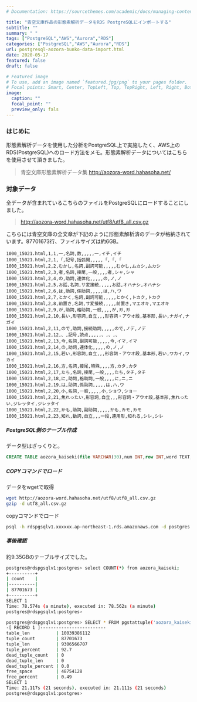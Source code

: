 ```yaml
---
# Documentation: https://sourcethemes.com/academic/docs/managing-content/

title: "青空文庫作品の形態素解析データをRDS PostgreSQLにインポートする"
subtitle: ""
summary: " "
tags: ["PostgreSQL","AWS","Aurora","RDS"]
categories: ["PostgreSQL","AWS","Aurora","RDS"]
url: postgresql-aozora-bunko-data-import.html
date: 2020-05-17
featured: false
draft: false

# Featured image
# To use, add an image named `featured.jpg/png` to your pages folder.
# Focal points: Smart, Center, TopLeft, Top, TopRight, Left, Right, BottomLeft, Bottom, BottomRight.
image:
  caption: ""
  focal_point: ""
  preview_only: fals
---
```


### はじめに

形態素解析データを使用した分析をPostgreSQL上で実施したく、AWS上のRDS(PostgreSQL)へのロード方法をメモ。形態素解析データについてはこちらを使用させて頂きました。

> 青空文庫形態素解析データ集 http://aozora-word.hahasoha.net/

### 対象データ

全データが含まれているこちらのファイルをPostgreSQLにロードすることにしました。

> http://aozora-word.hahasoha.net/utf8/utf8_all.csv.gz

こちらには青空文庫の全文章が下記のように形態素解析済のデータが格納されています。87701673行、ファイルサイズは約6GB。

```
1000_15021.html,1,1,一,名詞,数,,,,,一,イチ,イチ
1000_15021.html,2,1,「,記号,括弧開,,,,,「,「,「
1000_15021.html,2,2,むかし,名詞,副詞可能,,,,,むかし,ムカシ,ムカシ
1000_15021.html,2,3,者,名詞,接尾,一般,,,,者,シャ,シャ
1000_15021.html,2,4,の,助詞,連体化,,,,,の,ノ,ノ
1000_15021.html,2,5,お話,名詞,サ変接続,,,,,お話,オハナシ,オハナシ
1000_15021.html,2,6,は,助詞,係助詞,,,,,は,ハ,ワ
1000_15021.html,2,7,とかく,名詞,副詞可能,,,,,とかく,トカク,トカク
1000_15021.html,2,8,前置き,名詞,サ変接続,,,,,前置き,マエオキ,マエオキ
1000_15021.html,2,9,が,助詞,格助詞,一般,,,,が,ガ,ガ
1000_15021.html,2,10,長い,形容詞,自立,,,形容詞・アウオ段,基本形,長い,ナガイ,ナガイ
1000_15021.html,2,11,ので,助詞,接続助詞,,,,,ので,ノデ,ノデ
1000_15021.html,2,12,、,記号,読点,,,,,、,、,、
1000_15021.html,2,13,今,名詞,副詞可能,,,,,今,イマ,イマ
1000_15021.html,2,14,の,助詞,連体化,,,,,の,ノ,ノ
1000_15021.html,2,15,若い,形容詞,自立,,,形容詞・アウオ段,基本形,若い,ワカイ,ワカイ
1000_15021.html,2,16,方,名詞,接尾,特殊,,,,方,カタ,カタ
1000_15021.html,2,17,たち,名詞,接尾,一般,,,,たち,タチ,タチ
1000_15021.html,2,18,に,助詞,格助詞,一般,,,,に,ニ,ニ
1000_15021.html,2,19,は,助詞,係助詞,,,,,は,ハ,ワ
1000_15021.html,2,20,小,名詞,一般,,,,,小,ショウ,ショー
1000_15021.html,2,21,焦れったい,形容詞,自立,,,形容詞・アウオ段,基本形,焦れったい,ジレッタイ,ジレッタイ
1000_15021.html,2,22,かも,助詞,副助詞,,,,,かも,カモ,カモ
1000_15021.html,2,23,知れ,動詞,自立,,,一段,連用形,知れる,シレ,シレ
```

##### PostgreSQL側のテーブル作成

データ型はざっくりと。

```sql
CREATE TABLE aozora_kaiseki(file VARCHAR(30),num INT,row INT,word TEXT,subtype1 VARCHAR(30),subtype2 VARCHAR(30),subtype3 VARCHAR(30),subtype4 VARCHAR(10),conjtype VARCHAR(15),conjugation VARCHAR(15),basic TEXT,ruby TEXT,pronunce TEXT );
```

##### COPYコマンドでロード

データをwgetで取得

```sh
wget http://aozora-word.hahasoha.net/utf8/utf8_all.csv.gz
gzip -d utf8_all.csv.gz
```

copyコマンドでロード

```sh
psql -h rdspgsqlv1.xxxxxx.ap-northeast-1.rds.amazonaws.com -d postgres -U postgres -c "COPY aozora_kaiseki(file,num,row,word,subtype1,subtype2,subtype3,subtype4,conjtype,conjugation,basic,ruby,pronunce) from stdin with csv DELIMITER ','" < /home/ec2-user/utf8_all.csv
```

##### 事後確認

約9.35GBのテーブルサイズでした。

```sh
postgres@rdspgsqlv1:postgres> select COUNT(*) from aozora_kaiseki;                                                                                                                          
+----------+
| count    |
|----------|
| 87701673 |
+----------+
SELECT 1
Time: 78.574s (a minute), executed in: 78.562s (a minute)
postgres@rdspgsqlv1:postgres>  

postgres@rdspgsqlv1:postgres> SELECT * FROM pgstattuple('aozora_kaiseki');                                                                                                                  
-[ RECORD 1 ]-------------------------
table_len          | 10039386112
tuple_count        | 87701673
tuple_len          | 9306566707
tuple_percent      | 92.7
dead_tuple_count   | 0
dead_tuple_len     | 0
dead_tuple_percent | 0.0
free_space         | 48754128
free_percent       | 0.49
SELECT 1
Time: 21.117s (21 seconds), executed in: 21.111s (21 seconds)
postgres@rdspgsqlv1:postgres>  
```

